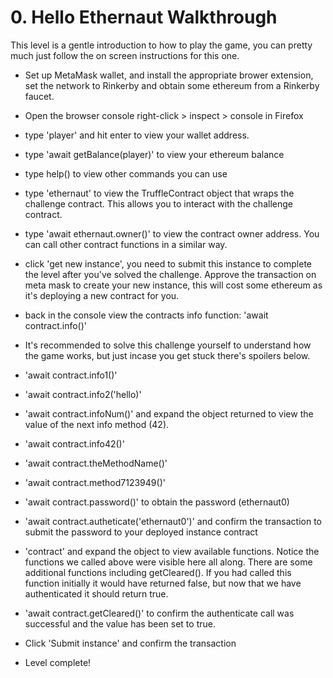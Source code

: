 # 0. Hello Ethernaut Walkthrough

This level is a gentle introduction to how to play the game, you can pretty much just follow the on screen instructions for this one.

- Set up MetaMask wallet, and install the appropriate brower extension, set the network to Rinkerby and obtain some ethereum from a Rinkerby faucet.
- Open the browser console right-click > inspect > console in Firefox
- type 'player' and hit enter to view your wallet address.
- type 'await getBalance(player)' to view your ethereum balance
- type help() to view other commands you can use
- type 'ethernaut' to view the TruffleContract object that wraps the challenge contract. This allows you to interact with the challenge contract.
- type 'await ethernaut.owner()' to view the contract owner address. You can call other contract functions in a similar way.
- click 'get new instance', you need to submit this instance to complete the level after you've solved the challenge. Approve the transaction on meta mask to create your new instance, this will cost some ethereum as it's deploying a new contract for you.
- back in the console view the contracts info function: 'await contract.info()'
- It's recommended to solve this challenge yourself to understand how the game works, but just incase you get stuck there's spoilers below.


- 'await contract.info1()'
- 'await contract.info2('hello)'
- 'await contract.infoNum()' and expand the object returned to view the value of the next info method (42).
- 'await contract.info42()'
- 'await contract.theMethodName()'
- 'await contract.method7123949()'
- 'await contract.password()' to obtain the password (ethernaut0)
- 'await contract.autheticate('ethernaut0')' and confirm the transaction to submit the password to your deployed instance contract
- 'contract' and expand the object to view available functions. Notice the functions we called above were visible here all along. There are some additional functions including getCleared(). If you had called this function initially it would have returned false, but now that we have authenticated it should return true.
- 'await contract.getCleared()' to confirm the authenticate call was successful and the value has been set to true. 
- Click 'Submit instance' and confirm the transaction
- Level complete!
